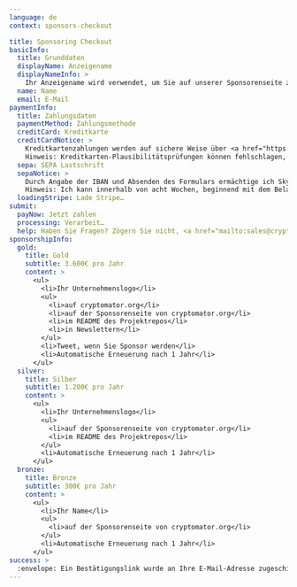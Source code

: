 ```yaml
---
language: de
context: sponsors-checkout

title: Sponsoring Checkout
basicInfo:
  title: Grunddaten
  displayName: Anzeigename
  displayNameInfo: >
    Ihr Anzeigename wird verwendet, um Sie auf unserer Sponsorenseite zu listen (und abhängig vom Sponsoring an weiteren Orten). Üblicherweise ist dieser Ihr Unternehmensname oder Ihr eigener Name.
  name: Name
  email: E-Mail
paymentInfo:
  title: Zahlungsdaten
  paymentMethod: Zahlungsmethode
  creditCard: Kreditkarte
  creditCardNotice: >
    Kreditkartenzahlungen werden auf sichere Weise über <a href="https://stripe.com" target="_blank">Stripe</a> bearbeitet. Dabei sind weder Ihre Kartennummer noch der CVC durch uns einsehbar. In Ihrer Abrechnung wird <a href="https://support.stripe.com/questions/i-have-a-charge-on-my-card-from-stripe-but-i-m-not-a-stripe-user" target="_blank">eine Buchung von Stripe</a> enthalten sein.<br>
    Hinweis: Kreditkarten-Plausibilitätsprüfungen können fehlschlagen, wenn Sie Anonymisierungsdienste wie Proxies oder Tor nutzen.
  sepa: SEPA Lastschrift
  sepaNotice: >
    Durch Angabe der IBAN und Absenden des Formulars ermächtige ich Skymatic UG und <a href="https://stripe.com" target="_blank">Stripe</a>, unseren Zahlungsdienstleister, Zahlungen von meinem Konto mittels Lastschrift einzuziehen. Zugleich weise ich mein Kreditinstitut an, die von Skymatic UG und Stripe auf mein Konto gezogenen Lastschriften einzulösen.<br>
    Hinweis: Ich kann innerhalb von acht Wochen, beginnend mit dem Belastungsdatum, die Erstattung des belasteten Betrages verlangen. Es gelten dabei die mit meinem Kreditinstitut vereinbarten Bedingungen.
  loadingStripe: Lade Stripe…
submit:
  payNow: Jetzt zahlen
  processing: Verarbeit…
  help: Haben Sie Fragen? Zögern Sie nicht, <a href="mailto:sales@cryptomator.org">uns zu kontaktieren</a>.
sponsorshipInfo:
  gold:
    title: Gold
    subtitle: 3.600€ pro Jahr
    content: >
      <ul>
        <li>Ihr Unternehmenslogo</li>
        <ul>
          <li>auf cryptomator.org</li>
          <li>auf der Sponsorenseite von cryptomator.org</li>
          <li>im README des Projektrepos</li>
          <li>in Newslettern</li>
        </ul>
        <li>Tweet, wenn Sie Sponsor werden</li>
        <li>Automatische Erneuerung nach 1 Jahr</li>
      </ul>
  silver:
    title: Silber
    subtitle: 1.200€ pro Jahr
    content: >
      <ul>
        <li>Ihr Unternehmenslogo</li>
        <ul>
          <li>auf der Sponsorenseite von cryptomator.org</li>
          <li>im README des Projektrepos</li>
        </ul>
        <li>Automatische Erneuerung nach 1 Jahr</li>
      </ul>
  bronze:
    title: Bronze
    subtitle: 300€ pro Jahr
    content: >
      <ul>
        <li>Ihr Name</li>
        <ul>
          <li>auf der Sponsorenseite von cryptomator.org</li>
        </ul>
        <li>Automatische Erneuerung nach 1 Jahr</li>
      </ul>
success: >
  :envelope: Ein Bestätigungslink wurde an Ihre E-Mail-Adresse zugeschickt.<br>Falls Sie Schwierigkeiten haben, <a href="mailto:sales@cryptomator.org">kontaktieren Sie uns</a> bitte.
---
```

